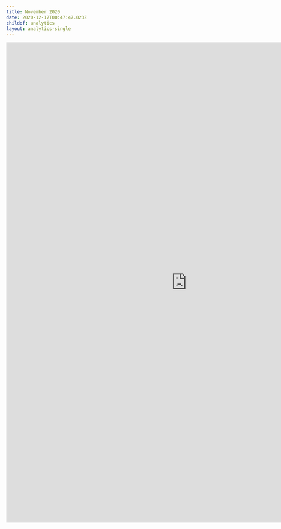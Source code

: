 ```yaml
---
title: November 2020
date: 2020-12-17T00:47:47.023Z
childof: analytics
layout: analytics-single
---
```

<iframe width="960" height="1280" src="https://datastudio.google.com/embed/reporting/8256fdc3-e5fe-4894-a68a-21393dba4792/page/tPw8" frameborder="0" style="border:0" allowfullscreen></iframe>